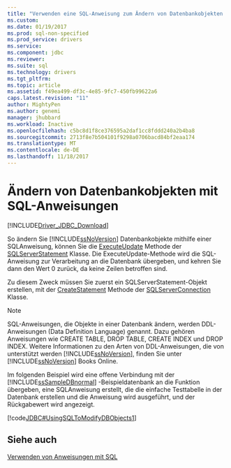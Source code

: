 ```yaml
---
title: "Verwenden eine SQL-Anweisung zum Ändern von Datenbankobjekten | Microsoft Docs"
ms.custom: 
ms.date: 01/19/2017
ms.prod: sql-non-specified
ms.prod_service: drivers
ms.service: 
ms.component: jdbc
ms.reviewer: 
ms.suite: sql
ms.technology: drivers
ms.tgt_pltfrm: 
ms.topic: article
ms.assetid: f49ea499-df3c-4e85-9fc7-450fb99622a6
caps.latest.revision: "11"
author: MightyPen
ms.author: genemi
manager: jhubbard
ms.workload: Inactive
ms.openlocfilehash: c5bc8d1f8ce376595a2daf1cc8fddd240a2b4ba8
ms.sourcegitcommit: 2713f8e7b504101f9298a0706bacd84bf2eaa174
ms.translationtype: MT
ms.contentlocale: de-DE
ms.lasthandoff: 11/18/2017
---
```

# <a name="using-an-sql-statement-to-modify-database-objects"></a>Ändern von Datenbankobjekten mit SQL-Anweisungen
[!INCLUDE[Driver_JDBC_Download](../../includes/driver_jdbc_download.md)]

  So ändern Sie [!INCLUDE[ssNoVersion](../../includes/ssnoversion_md.md)] Datenbankobjekte mithilfe einer SQL­Anweisung, können Sie die [ExecuteUpdate](../../connect/jdbc/reference/executeupdate-method-sqlserverstatement.md) Methode der [SQLServerStatement](../../connect/jdbc/reference/sqlserverstatement-class.md) Klasse. Die ExecuteUpdate-Methode wird die SQL-Anweisung zur Verarbeitung an die Datenbank übergeben, und kehren Sie dann den Wert 0 zurück, da keine Zeilen betroffen sind.  
  
 Zu diesem Zweck müssen Sie zuerst ein SQLServerStatement-Objekt erstellen, mit der [CreateStatement](../../connect/jdbc/reference/createstatement-method-sqlserverconnection.md) Methode der [SQLServerConnection](../../connect/jdbc/reference/sqlserverconnection-class.md) Klasse.  
  
> [!NOTE]  
>  SQL-Anweisungen, die Objekte in einer Datenbank ändern, werden DDL-Anweisungen (Data Definition Language) genannt. Dazu gehören Anweisungen wie CREATE TABLE, DROP TABLE, CREATE INDEX und DROP INDEX. Weitere Informationen zu den Arten von DDL-Anweisungen, die von unterstützt werden [!INCLUDE[ssNoVersion](../../includes/ssnoversion_md.md)], finden Sie unter [!INCLUDE[ssNoVersion](../../includes/ssnoversion_md.md)] Books Online.  
  
 Im folgenden Beispiel wird eine offene Verbindung mit der [!INCLUDE[ssSampleDBnormal](../../includes/sssampledbnormal_md.md)] -Beispieldatenbank an die Funktion übergeben, eine SQL­Anweisung erstellt, die die einfache Testtabelle in der Datenbank erstellen und die Anweisung wird ausgeführt, und der Rückgabewert wird angezeigt.  
  
 [!code[JDBC#UsingSQLToModifyDBObjects1](../../connect/jdbc/codesnippet/Java/using-an-sql-statement-t_0_1.java)]  
  
## <a name="see-also"></a>Siehe auch  
 [Verwenden von Anweisungen mit SQL](../../connect/jdbc/using-statements-with-sql.md)  
  
  
